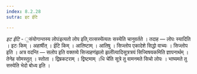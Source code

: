 ```yaml
---
index: 8.2.28
sutra: इट ईटि

---
```

_इट ईटि_ - ॒संयोगान्तस्य लोपः॑इत्यतो लोप इति,रात्सस्ये॑त्यतः सस्येति चानुवर्तते । तदाह —  लोपः स्यादिति । इटः किम्  । अहार्षीत् । ईटि किम्  । आतिष्टाम् । आतिषु । सिज्लोप एकादेशे सिद्धो वाच्यः । सिज्लोप इति । अत्र वदन्ति —  सलोप इति वक्तव्ये सिज्ग्रहणंझलो झली॑त्यादिसूत्रत्रयं सिज्विषयकमिति ज्ञापनार्थम् । तेनेह सोमस्तुत् । स्तोता । द्विष्रकटराम् । द्विष्टमाम् ।धि चे॑ति सूत्रे तु वामनमते सिचो लोपः । भाष्यमते तु सस्येति भेदो बोध्य इति ।